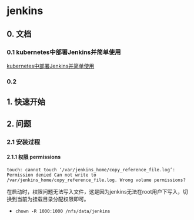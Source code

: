 # jenkins

## 0. 文档

### 0.1 kubernetes中部署Jenkins并简单使用

[kubernetes中部署Jenkins并简单使用 ](https://www.cnblogs.com/coolops/p/13129955.html)

### 0.2 


## 1. 快速开始

## 2. 问题

### 2.1 安装过程

#### 2.1.1 权限 permissions

```shell
touch: cannot touch ‘/var/jenkins_home/copy_reference_file.log’: Permission denied Can not write to /var/jenkins_home/copy_reference_file.log. Wrong volume permissions?
```

在启动时，权限问题无法写入文件，这是因为jenkins无法在root用户下写入，切换到当前为挂载目录分配权限即可。

* `chown -R 1000:1000 /nfs/data/jenkins`
